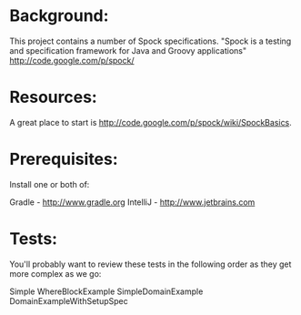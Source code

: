 Background:
===========
This project contains a number of Spock specifications. "Spock is a testing and specification framework for Java and Groovy applications" http://code.google.com/p/spock/

Resources:
==========
A great place to start is http://code.google.com/p/spock/wiki/SpockBasics.  

Prerequisites:
===========
Install one or both of:

Gradle - http://www.gradle.org
IntelliJ - http://www.jetbrains.com

Tests:
===========
You'll probably want to review these tests in the following order as they get more complex as we go:

Simple
WhereBlockExample
SimpleDomainExample
DomainExampleWithSetupSpec